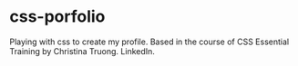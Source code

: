 # css-porfolio
Playing with css to create my profile.  Based in the course of CSS Essential Training by Christina Truong. LinkedIn.
